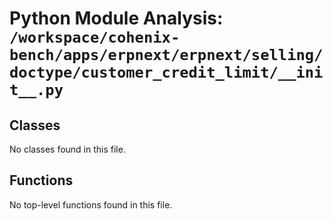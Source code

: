 # Python Module Analysis: `/workspace/cohenix-bench/apps/erpnext/erpnext/selling/doctype/customer_credit_limit/__init__.py`

## Classes

No classes found in this file.


## Functions

No top-level functions found in this file.

